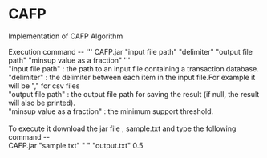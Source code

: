 # CAFP
Implementation of CAFP Algorithm

Execution command --
'''
CAFP.jar "input file path" "delimiter" "output file path" "minsup value as a fraction"
'''
<br>
"input file path"            : the path to an input file containing a transaction database.<br>
"delimiter"                  : the delimiter between each item in the input file.For example it will be "," for csv files<br>
"output file path"           : the output file path for saving the result (if null, the result will also be printed).<br>
"minsup value as a fraction" : the minimum support threshold.<br>
  <br>
To execute it download the jar file , sample.txt and type the following command --<br>
  CAFP.jar "sample.txt" " " "output.txt"  0.5
